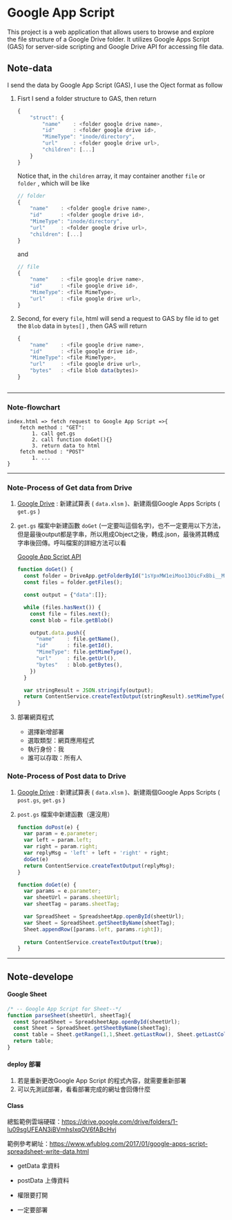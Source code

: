 # Google App Script

This project is a web application that allows users to browse and explore the file structure of a Google Drive folder. It utilizes Google Apps Script (GAS) for server-side scripting and Google Drive API for accessing file data.



## Note-data

 I send the data by Google App Script (GAS), I use the Oject format as follow

1. Fisrt I send a folder structure to GAS, then return
    ```javascript
    {
        "struct": {
            "name"    : <folder google drive name>,
            "id"      : <folder google drive id>,
            "MimeType": "inode/directory",  
            "url"     : <folder google drive url>,        
            "children": [...]                   
        }
    }
    ```

    Notice that, in the `children` array, it may container another `file` or `folder` , which will be like 

    ```javascript
    // folder
    {
        "name"    : <folder google drive name>,
        "id"      : <folder google drive id>,
        "MimeType": "inode/directory",  
        "url"     : <folder google drive url>,        
        "children": [...]   
    }
    ```

    and

    ```javascript
    // file
    {
        "name"    : <file google drive name>,
        "id"      : <file google drive id>,
        "MimeType": <file MimeType>,
        "url"     : <file google drive url>,
    }
    ```

2. Second, for every `file`, html will send a request to GAS by file id to get the `Blob` data in `bytes[]` , then GAS will return

    ```javascript
    {
        "name"    : <file google drive name>,
        "id"      : <file google drive id>,
        "MimeType": <file MimeType>,
        "url"     : <file google drive url>,
        "bytes"   : <file blob data(bytes)>
    }



---

### Note-flowchart

```
index.html => fetch request to Google App Script =>{
	fetch method : "GET":
		1. call get.gs 
		2. call function doGet(){}
		3. return data to html
	fetch method : "POST"
		1. ...
}  
```

---

### Note-Process of Get data from Drive

1. [Google Drive](https://drive.google.com/) : 新建試算表 ( `data.xlsm` )、新建兩個Google Apps Scripts ( `get.gs` )

2. `get.gs` 檔案中新建函數 `doGet` (一定要叫這個名字)，也不一定要用以下方法，但是最後output都是字串，所以用成Object之後，轉成.json，最後將其轉成字串後回傳。呼叫檔案的詳細方法可以看

    [Google App Script API](https://developers.google.com/apps-script/api/reference/rest?hl=zh-tw)

    ```javascript
    function doGet() {
      const folder = DriveApp.getFolderById("1sYpxMW1eiMoo13OicFxBbi__MStqPxpZ"); // folder id from URL
      const files = folder.getFiles();
    
      const output = {"data":[]};
    
      while (files.hasNext()) {
        const file = files.next();
        const blob = file.getBlob()
    
        output.data.push({
          "name"    : file.getName(),
          "id"      : file.getId(),
          "MimeType": file.getMimeType(),
          "url"     : file.getUrl(),
          "bytes"   : blob.getBytes(), 
        })
      }
    
      var stringResult = JSON.stringify(output);
      return ContentService.createTextOutput(stringResult).setMimeType(ContentService.MimeType.JSON);
    }
    ```

3. 部署網頁程式

    - 選擇新增部署
    - 選取類型：網頁應用程式
    - 執行身份：我
    - 誰可以存取：所有人

### Note-Process of Post data to Drive

1. [Google Drive](https://drive.google.com/) : 新建試算表 ( `data.xlsm` )、新建兩個Google Apps Scripts ( `post.gs`, `get.gs` )

2. `post.gs` 檔案中新建函數（還沒用）

    ```javascript
    function doPost(e) {
      var param = e.parameter;
      var left = param.left;
      var right = param.right;
      var replyMsg = 'left' + left + 'right' + right;
      doGet(e)
      return ContentService.createTextOutput(replyMsg);
    }
    
    function doGet(e) {
      var params = e.parameter;
      var sheetUrl = params.sheetUrl;
      var sheetTag = params.sheetTag;
    
      var SpreadSheet = SpreadsheetApp.openById(sheetUrl);
      var Sheet = SpreadSheet.getSheetByName(sheetTag);
      Sheet.appendRow([params.left, params.right]);
      
      return ContentService.createTextOutput(true);
    }
    ```



---

#### 

## Note-develope 

#### Google Sheet

```javascript
/* -- Google App Script for Sheet--*/
function parseSheet(sheetUrl, sheetTag){
  const SpreadSheet = SpreadsheetApp.openById(sheetUrl);
  const Sheet = SpreadSheet.getSheetByName(sheetTag);
  const table = Sheet.getRange(1,1,Sheet.getLastRow(), Sheet.getLastColumn()).getValues();
  return table;
}
```

#### deploy 部署

1. 若是重新更改Google App Script 的程式內容，就需要重新部署
2. 可以先測試部署，看看部署完成的網址會回傳什麼



#### Class

總監範例雲端硬碟：https://drive.google.com/drive/folders/1-lu09sgUFEAN3iBVmhsIxqOV6fABcHvj

範例參考網址：https://www.wfublog.com/2017/01/google-apps-script-spreadsheet-write-data.html

- getData 拿資料

- postData 上傳資料

- 權限要打開

- 一定要部署
